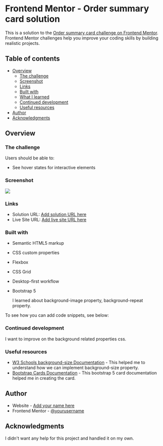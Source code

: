 # Frontend Mentor - Order summary card solution

This is a solution to the [Order summary card challenge on Frontend Mentor](https://www.frontendmentor.io/challenges/order-summary-component-QlPmajDUj). Frontend Mentor challenges help you improve your coding skills by building realistic projects.

## Table of contents

-   [Overview](#overview)
    -   [The challenge](#the-challenge)
    -   [Screenshot](#screenshot)
    -   [Links](#links)
    -   [Built with](#built-with)
    -   [What I learned](#what-i-learned)
    -   [Continued development](#continued-development)
    -   [Useful resources](#useful-resources)
-   [Author](#author)
-   [Acknowledgments](#acknowledgments)

## Overview

### The challenge

Users should be able to:

-   See hover states for interactive elements

### Screenshot

![](./screenshot.jpg)

### Links

-   Solution URL: [Add solution URL here](https://your-solution-url.com)
-   Live Site URL: [Add live site URL here](https://your-live-site-url.com)

### Built with

-   Semantic HTML5 markup
-   CSS custom properties
-   Flexbox
-   CSS Grid
-   Desktop-first workflow
-   Bootstrap 5

    I learned about background-image property, background-repeat property.

To see how you can add code snippets, see below:

### Continued development

I want to improve on the background related properties css.

### Useful resources

-   [W3 Schools background-size Documentation](https://www.w3schools.com/cssref/css3_pr_background-size.asp) - This helped me to understand how we can implement background-size property.
-   [Bootstrap Cards Documentation](https://getbootstrap.com/docs/5.1/components/card/) - This bootstrap 5 card documentation helped me in creating the card.

## Author

-   Website - [Add your name here](https://www.your-site.com)
-   Frontend Mentor - [@yourusername](https://www.frontendmentor.io/profile/yourusername)

## Acknowledgments

I didn't want any help for this project and handled it on my own.
